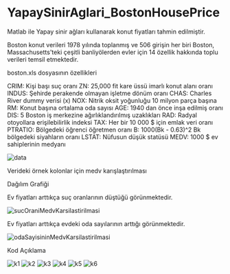 # YapaySinirAglari_BostonHousePrice

Matlab ile Yapay sinir ağları kullanarak konut fiyatları tahmin edilmiştir.

Boston konut verileri 1978 yılında toplanmış ve 506 girişin her biri Boston, Massachusetts'teki çeşitli banliyölerden evler için 14 özellik hakkında toplu verileri temsil etmektedir. 

boston.xls dosyasının özellikleri

CRIM: Kişi başı suç oranı
ZN: 25,000 fit kare üssü imarlı konut alanı oranı
INDUS: Şehirde perakende olmayan işletme dönüm oranı
CHAS: Charles River dummy verisi (x)
NOX: Nitrik oksit yoğunluğu 10 milyon parça başına
RM: Konut başına ortalama oda sayısı
AGE: 1940 dan önce inşa edilmiş oranı
DIS: 5 Boston iş merkezine ağırlıklandırılmış uzaklıkları
RAD: Radyal otoyollara erişilebilirlik indeksi
TAX: Her bir 10 000 $ için emlak veri oranı
PTRATIO: Bölgedeki öğrenci öğretmen oranı
B:  1000(Bk - 0.63)^2 Bk bölgedeki siyahların oranı
LSTAT: Nüfusun düşük statüsü
MEDV: 1000 $ ev sahiplerinin medyanı


![data](https://miro.medium.com/max/1394/1*5KmVaL6NijJI3rWZrbGvnA.png)

Verideki örnek kolonlar için medv karışlaştırılması

Dağılım Grafiği

Ev fiyatları arttıkça suç oranlarının düştüğü görünmektedir.

![sucOraniMedvKarsilastirilmasi](https://github.com/furkanyunkul/YapaySinirAglari_BostonHousePrice/blob/master/sucOraniniMedvKarsilasitirmasi.png)

Ev fiyatları arttıkça evdeki oda sayılarının arttığı görünmektedir.

![odaSayisininMedvKarsilastirilmasi](https://github.com/furkanyunkul/YapaySinirAglari_BostonHousePrice/blob/master/odaSayisininMedvKarsilasitirilmasi.png)

Kod Açıklama

![k1](https://github.com/furkanyunkul/YapaySinirAglari_BostonHousePrice/blob/master/kodAciklama1.PNG)
![k2](https://github.com/furkanyunkul/YapaySinirAglari_BostonHousePrice/blob/master/kodAciklama2.PNG)
![k3](https://github.com/furkanyunkul/YapaySinirAglari_BostonHousePrice/blob/master/kodAciklama3.PNG)
![k4](https://github.com/furkanyunkul/YapaySinirAglari_BostonHousePrice/blob/master/kodAciklama4.PNG)
![k5](https://github.com/furkanyunkul/YapaySinirAglari_BostonHousePrice/blob/master/kodAciklama5.PNG)
![k6](https://github.com/furkanyunkul/YapaySinirAglari_BostonHousePrice/blob/master/kodAciklama6.PNG)
